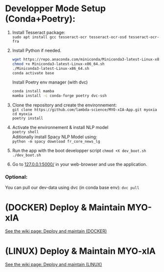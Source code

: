 # Developper Mode Setup (Conda+Poetry):
1. Install Tesseract package:    
   `sudo apt install gcc tesseract-ocr tesseract-ocr-osd tesseract-ocr-fra`  

2. Install Python if needed.
   ```bash
   wget https://repo.anaconda.com/miniconda/Miniconda3-latest-Linux-x86_64.sh
   chmod +x Miniconda3-latest-Linux-x86_64.sh
   ./Miniconda3-latest-Linux-x86_64.sh
   conda activate base
   ```
   Install Poetry env manager (with dvc)  
   ```bash
   conda install mamba
   mamba install -c conda-forge poetry dvc-ssh
   ```
4. Clone the repository and create the environnement:  
   `git clone https://github.com/lambda-science/MYO-xIA-App.git myoxia`    
   `cd myoxia`  
   `poetry install`
   
4. Activate the environnement  & install NLP model  
   `poetry shell`  
   Aditionally install Spacy NLP Model using:  
   `python -m spacy download fr_core_news_lg`  

5. Run the app with the boot developper script
   `chmod +X dev_boot.sh`  
   `./dev_boot.sh`

6. Go to [127.0.0.1:5000/](http://127.0.0.1:5000/) in your web-browser and use the application.

### Optional:

You can pull our dev-data using dvc (in conda base env):
`dvc pull`

# (DOCKER) Deploy & Maintain MYO-xIA  
[See the wiki page: Deploy and maintain (DOCKER)](https://github.com/lambda-science/MYO-xIA-App/wiki/(DOCKER)-Deploy-&-Maintain-MYO-xIA)

# (LINUX) Deploy & Maintain MYO-xIA  
[See the wiki page: Deploy and maintain (LINUX)](https://github.com/lambda-science/MYO-xIA-App/wiki/(LINUX)-Deploy-&-Maintain-MYO-xIA)
